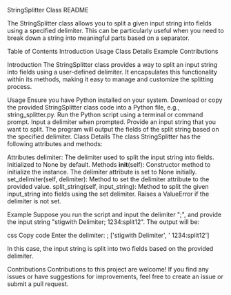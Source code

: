 StringSplitter Class README

The StringSplitter class allows you to split a given input string into fields using a specified delimiter. This can be particularly useful when you need to break down a string into meaningful parts based on a separator.

Table of Contents
Introduction
Usage
Class Details
Example
Contributions

Introduction
The StringSplitter class provides a way to split an input string into fields using a user-defined delimiter. It encapsulates this functionality within its methods, making it easy to manage and customize the splitting process.

Usage
Ensure you have Python installed on your system.
Download or copy the provided StringSplitter class code into a Python file, e.g., string_splitter.py.
Run the Python script using a terminal or command prompt.
Input a delimiter when prompted.
Provide an input string that you want to split.
The program will output the fields of the split string based on the specified delimiter.
Class Details
The class StringSplitter has the following attributes and methods:

Attributes
delimiter: The delimiter used to split the input string into fields. Initialized to None by default.
Methods
__init__(self): Constructor method to initialize the instance. The delimiter attribute is set to None initially.
set_delimiter(self, delimiter): Method to set the delimiter attribute to the provided value.
split_string(self, input_string): Method to split the given input_string into fields using the set delimiter. Raises a ValueError if the delimiter is not set.

Example
Suppose you run the script and input the delimiter ";", and provide the input string "stigwith Delimiter; 1234:split12". The output will be:

css
Copy code
Enter the delimiter: ;
['stigwith Delimiter', ' 1234:split12']

In this case, the input string is split into two fields based on the provided delimiter.

Contributions
Contributions to this project are welcome! If you find any issues or have suggestions for improvements, feel free to create an issue or submit a pull request.

